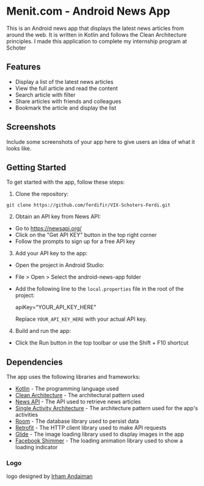 # Menit.com - Android News App

This is an Android news app that displays the latest news articles from around the web. It is written in Kotlin and follows the Clean Architecture principles. I made this application to complete my internship program at Schoter

## Features

- Display a list of the latest news articles
- View the full article and read the content
- Search article with filter
- Share articles with friends and colleagues
- Bookmark the article and display the list

## Screenshots

Include some screenshots of your app here to give users an idea of what it looks like.

## Getting Started

To get started with the app, follow these steps:

1. Clone the repository:

  ```git clone https://github.com/ferdifir/VIX-Schoters-Ferdi.git```

2. Obtain an API key from News API:

- Go to https://newsapi.org/
- Click on the "Get API KEY" button in the top right corner
- Follow the prompts to sign up for a free API key

3. Add your API key to the app:

- Open the project in Android Studio:
- File > Open > Select the android-news-app folder
- Add the following line to the `local.properties` file in the root of the project:

  apiKey="YOUR_API_KEY_HERE"
  
  Replace `YOUR_API_KEY_HERE` with your actual API key.

4. Build and run the app:

- Click the Run button in the top toolbar or use the Shift + F10 shortcut

## Dependencies

The app uses the following libraries and frameworks:

- [Kotlin](https://kotlinlang.org/) - The programming language used
- [Clean Architecture](https://blog.cleancoder.com/uncle-bob/2012/08/13/the-clean-architecture.html) - The architectural pattern used
- [News API](https://newsapi.org/) - The API used to retrieve news articles
- [Single Activity Architecture](https://developer.android.com/jetpack/docs/guide#recommended-app-structure) - The architecture pattern used for the app's activities
- [Room](https://developer.android.com/topic/libraries/architecture/room) - The database library used to persist data
- [Retrofit](https://square.github.io/retrofit/) - The HTTP client library used to make API requests
- [Glide](https://bumptech.github.io/glide/) - The image loading library used to display images in the app
- [Facebook Shimmer](https://developers.facebook.com/docs/android/reference/com/facebook/shimmer/ShimmerFrameLayout) - The loading animation library used to show a loading indicator

### Logo

logo designed by [Irham Andaiman](https://www.behance.net/irhamandaiman)